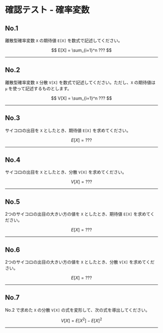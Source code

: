 # 確認テスト - 確率変数

## No.1

離散型確率変数 `X` の期待値 `E[X]` を数式で記述してください。

$$
E[X] = \sum_{i=1}^n ???
$$

---

## No.2

離散型確率変数 `X` 分散 `V[X]` を数式で記述してください。ただし、`X` の期待値は `μ` を使って記述するものとします。

$$
V[X] = \sum_{i=1}^n ???
$$

---

## No.3

サイコロの出目を `X` としたとき、期待値 `E[X]` を求めてください。

$$
E[X] = ???
$$

---

## No.4

サイコロの出目を `X` としたとき、分散 `V[X]` を求めてください。

$$
V[X] = ???
$$

---

## No.5

2つのサイコロの出目の大きい方の値を `X` としたとき、期待値 `E[X]` を求めてください。

$$
E[X] = ???
$$

---

## No.6

2つのサイコロの出目の大きい方の値を `X` としたとき、分散 `V[X]` を求めてください。

$$
E[X] = ???
$$

---

## No.7

No.2 で求めた `X` の分散 `V[X]` の式を変形して、次の式を導出してください。

$$
V[X] = E[X^2] - E[X]^2
$$

---

<!-- 

# 確認テスト - 確率変数

## No.1

離散型確率変数 `X` の期待値 `E[X]` を数式で記述してください。

$$
E[X] = \sum_{i=1}^n x_i P(x_i)
$$

---

## No.2

離散型確率変数 `X` 分散 `V[X]` を数式で記述してください。ただし、`X` の期待値は `μ` を使って記述するものとします。

$$
V[X] = \sum_{i=1}^n (x_i - \mu)^2 P(x_i)
$$


---

## No.3

サイコロの出目をXとしたとき、期待値 `E[X]` を求めてください。

$$
E[X] = 1 * 1/6 + 2 * 1/6 + 3 * 1/6 + 4 * 1/6 + 5 * 1/6 + 6 * 1/6 = 3.5
$$

---

## No.4

サイコロの出目を `X` としたとき、分散 `V[X]` を求めてください。

$$
V[X] = (1 - 3.5)^2 * 1/6 + (2 - 3.5)^2 * 1/6 + (3 - 3.5)^2 * 1/6 + (4 - 3.5)^2 * 1/6 + (5 - 3.5)^2 * 1/6 + (6 - 3.5)^2 * 1/6 = 2.916...
$$

---

## No.5

2つのサイコロの出目の大きい方の値を `X` としたとき、期待値 `E[X]` を求めてください。

$$
E[X] = 1 * 1/36 + 2 * 3/36 + 3 * 5/36 + 4 * 7/36 + 5 * 9/36 + 6 * 11/36 = 161/36 = 4.472..
$$

---

## No.6

2つのサイコロの出目の大きい方の値を `X` としたとき、分散 `V[X]` を求めてください。

$$
E[X] = (1 - 161/36)^2 * 1/36 + (2 - 161/36)^2 * 3/36 + (3 - 161/36)^2 * 5/36 + (4 - 161/36)^2 * 7/36 + (5 - 161/36)^2 * 9/36 + (6 - 161/36)^2 * 11/36 = 1.971...
$$

---

## No.7

No.2 で求めた `X` の分散 `V[X]` の式を変形して、次の式を導出してください。

$$
V[X] = E[X^2] - E[X]^2
$$

$$
\begin{aligned}
V[X] &= \sum_{i=1}^n (x_i - \mu)^2 P(x_i)\\
&= \sum_{i=1}^n (x_i^2 - 2\mu x_i + \mu^2) P(x_i)\\
&= \sum_{i=1}^nx_i^2 P(x_i) - \sum_{i=1}^n2\mu x_i P(x_i) + \sum_{i=1}^n\mu^2 P(x_i)\\
&= \sum_{i=1}^nx_i^2 P(x_i) - 2\mu \sum_{i=1}^nx_i P(x_i) + \mu^2 \sum_{i=1}^nP(x_i)\\
&= \sum_{i=1}^nx_i^2 P(x_i) - 2\mu^2 + \mu^2\\
&= \sum_{i=1}^nx_i^2 P(x_i) - \mu^2\\
& = E[X^2] - E[X]^2
\end{aligned}
$$

---

variance <- function(x, prob)
{
  sum((x - expect(x, prob))^2 * prob)
}
  
expect <- function(x, prob)
{
  sum(x * prob)
}

expect(1:6, rep(1/6, 6))
expect(1:6, seq(1, 11, 2) / 36)

variance(1:6, rep(1/6, 6))
variance(1:6, seq(1, 11, 2) / 36)

-->
